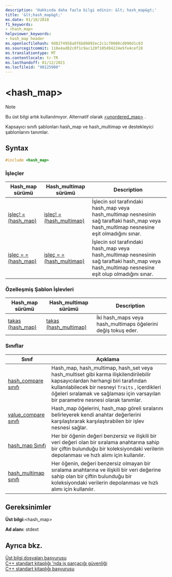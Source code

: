 ```yaml
---
description: 'Hakkında daha fazla bilgi edinin: &lt; hash_map&gt;'
title: '&lt;hash_map&gt;'
ms.date: 01/18/2018
f1_keywords:
- <hash_map>
helpviewer_keywords:
- hash_map header
ms.openlocfilehash: 9d8274958a0f6b89892ec2c1c70080cd090d1c03
ms.sourcegitcommit: 118e4ad82c0f1c9ac120f105d84224e5fe4cef28
ms.translationtype: MT
ms.contentlocale: tr-TR
ms.lasthandoff: 01/12/2021
ms.locfileid: "98125980"
---
```

# <a name="lthash_mapgt"></a>&lt;hash_map&gt;

> [!NOTE]
> Bu üst bilgi artık kullanılmıyor. Alternatif olarak [\<unordered_map>](unordered-map.md) .

Kapsayıcı sınıfı şablonları hash_map ve hash_multimap ve destekleyici şablonlarını tanımlar.

## <a name="syntax"></a>Syntax

```cpp
#include <hash_map>
```

### <a name="operators"></a>İşleçler

|Hash_map sürümü|Hash_multimap sürümü|Description|
|-----------------------|----------------------------|-----------------|
|[işleç! = (hash_map)](hash-map-operators.md#op_neq)|[işleç! = (hash_multimap)](hash-map-operators.md#op_neq_mm)|İşlecin sol tarafındaki hash_map veya hash_multimap nesnesinin sağ taraftaki hash_map veya hash_multimap nesnesine eşit olmadığını sınar.|
|[işleç = = (hash_map)](hash-map-operators.md#op_eq_eq)|[işleç = = (hash_multimap)](hash-map-operators.md#op_eq_eq_mm)|İşlecin sol tarafındaki hash_map veya hash_multimap nesnesinin sağ taraftaki hash_map veya hash_multimap nesnesine eşit olup olmadığını sınar.|

### <a name="specialized-template-functions"></a>Özelleşmiş Şablon İşlevleri

|Hash_map sürümü|Hash_multimap sürümü|Description|
|-----------------------|----------------------------|-----------------|
|[takas (hash_map)](hash-map-class.md#swap)|[takas (hash_multimap)](hash-multimap-class.md#swap)|İki hash_maps veya hash_multimaps öğelerini değiş tokuş eder.|

### <a name="classes"></a>Sınıflar

|Sınıf|Açıklama|
|-|-|
|[hash_compare sınıfı](hash-compare-class.md)|Hash_map, hash_multimap, hash_set veya hash_multiset gibi karma ilişkilendirilebilir kapsayıcılardan herhangi biri tarafından kullanılabilecek bir nesneyi `Traits` , içerdikleri öğeleri sıralamak ve sağlaması için varsayılan bir parametre nesnesi olarak tanımlar.|
|[value_compare sınıfı](value-compare-class.md)|Hash_map öğelerini, hash_map göreli sıralarını belirleyerek kendi anahtar değerlerini karşılaştırarak karşılaştırabilen bir işlev nesnesi sağlar.|
|[hash_map Sınıfı](hash-map-class.md)|Her bir öğenin değeri benzersiz ve ilişkili bir veri değeri olan bir sıralama anahtarına sahip bir çiftin bulunduğu bir koleksiyondaki verilerin depolanması ve hızlı alımı için kullanılır.|
|[hash_multimap sınıfı](hash-multimap-class.md)|Her öğenin, değeri benzersiz olmayan bir sıralama anahtarına ve ilişkili bir veri değerine sahip olan bir çiftin bulunduğu bir koleksiyondaki verilerin depolanması ve hızlı alımı için kullanılır.|

## <a name="requirements"></a>Gereksinimler

**Üst bilgi:**\<hash_map>

**Ad alanı:** stdext

## <a name="see-also"></a>Ayrıca bkz.

[Üst bilgi dosyaları başvurusu](cpp-standard-library-header-files.md)\
[C++ standart kitaplığı 'nda iş parçacığı güvenliği](thread-safety-in-the-cpp-standard-library.md)\
[C++ standart kitaplığı başvurusu](cpp-standard-library-reference.md)
